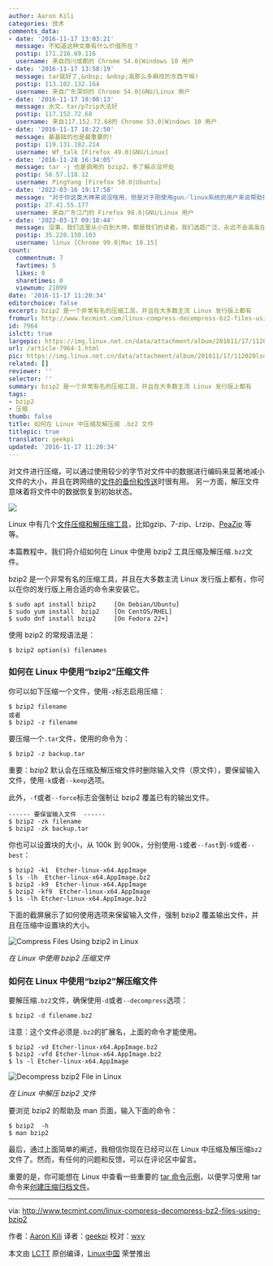 ```yaml
---
author: Aaron Kili
categories: 技术
comments_data:
- date: '2016-11-17 13:03:21'
  message: 不知道这种文章有什么价值所在？
  postip: 171.216.69.116
  username: 来自四川成都的 Chrome 54.0|Windows 10 用户
- date: '2016-11-17 13:58:19'
  message: tar就好了,&nbsp; &nbsp;高那么多麻烦的东西干嘛!
  postip: 113.102.132.164
  username: 来自广东深圳的 Chrome 54.0|GNU/Linux 用户
- date: '2016-11-17 18:08:13'
  message: 水文，tar/p7zip大法好
  postip: 117.152.72.68
  username: 来自117.152.72.68的 Chrome 53.0|Windows 10 用户
- date: '2016-11-17 18:22:50'
  message: 最基础的也是最重要的!
  postip: 119.131.182.214
  username: Wf_talk [Firefox 49.0|GNU/Linux]
- date: '2016-11-28 16:34:05'
  message: tar -j 也是调用的 bzip2，多了解点没坏处
  postip: 58.57.118.12
  username: PingYang [Firefox 50.0|Ubuntu]
- date: '2022-03-16 19:17:58'
  message: "对于你这类大神来说没啥用，但是对于刚使用gun／linux系统的用户来说帮助很大。<br />\r\n请多些理解多些关爱小白用户。<br />\r\n有的人不要懂得些皮毛就自以为是(请勿对号入坐）"
  postip: 27.41.55.177
  username: 来自广东江门的 Firefox 98.0|GNU/Linux 用户
- date: '2022-03-17 09:18:44'
  message: 没事，我们这里从小白到大神，都是我们的读者。我们选题广泛，永远不会高高在上不发面对初学者的内容。
  postip: 35.220.150.103
  username: linux [Chrome 99.0|Mac 10.15]
count:
  commentnum: 7
  favtimes: 5
  likes: 0
  sharetimes: 0
  viewnum: 21099
date: '2016-11-17 11:20:34'
editorchoice: false
excerpt: bzip2 是一个非常有名的压缩工具，并且在大多数主流 Linux 发行版上都有
fromurl: http://www.tecmint.com/linux-compress-decompress-bz2-files-using-bzip2
id: 7964
islctt: true
largepic: https://img.linux.net.cn/data/attachment/album/201611/17/112020lsdqw22lbwtfgvq2.png
url: /article-7964-1.html
pic: https://img.linux.net.cn/data/attachment/album/201611/17/112020lsdqw22lbwtfgvq2.png.thumb.jpg
related: []
reviewer: ''
selector: ''
summary: bzip2 是一个非常有名的压缩工具，并且在大多数主流 Linux 发行版上都有
tags:
- bzip2
- 压缩
thumb: false
title: 如何在 Linux 中压缩及解压缩 .bz2 文件
titlepic: true
translator: geekpi
updated: '2016-11-17 11:20:34'
---
```


对文件进行压缩，可以通过使用较少的字节对文件中的数据进行编码来显著地减小文件的大小，并且在跨网络的[文件的备份和传送](/article-4503-1.html)时很有用。 另一方面，解压文件意味着将文件中的数据恢复到初始状态。


![](/data/attachment/album/201611/17/112020lsdqw22lbwtfgvq2.png)


Linux 中有几个[文件压缩和解压缩工具](http://www.tecmint.com/command-line-archive-tools-for-linux/)，比如gzip、7-zip、Lrzip、[PeaZip](http://www.tecmint.com/peazip-linux-file-manager-and-file-archive-tool/) 等等。


本篇教程中，我们将介绍如何在 Linux 中使用 bzip2 工具压缩及解压缩`.bz2`文件。


bzip2 是一个非常有名的压缩工具，并且在大多数主流 Linux 发行版上都有，你可以在你的发行版上用合适的命令来安装它。



```
$ sudo apt install bzip2     [On Debian/Ubuntu] 
$ sudo yum install  bzip2    [On CentOS/RHEL]
$ sudo dnf install bzip2     [On Fedora 22+]

```

使用 bzip2 的常规语法是：



```
$ bzip2 option(s) filenames 

```

### 如何在 Linux 中使用“bzip2”压缩文件


你可以如下压缩一个文件，使用`-z`标志启用压缩：



```
$ bzip2 filename
或者
$ bzip2 -z filename

```

要压缩一个`.tar`文件，使用的命令为：



```
$ bzip2 -z backup.tar

```

重要：bzip2 默认会在压缩及解压缩文件时删除输入文件（原文件），要保留输入文件，使用`-k`或者`--keep`选项。


此外，`-f`或者`--force`标志会强制让 bzip2 覆盖已有的输出文件。



```
------ 要保留输入文件  ------
$ bzip2 -zk filename
$ bzip2 -zk backup.tar

```

你也可以设置块的大小，从 100k 到 900k，分别使用`-1`或者`--fast`到`-9`或者`--best`：



```
$ bzip2 -k1  Etcher-linux-x64.AppImage
$ ls -lh  Etcher-linux-x64.AppImage.bz2 
$ bzip2 -k9  Etcher-linux-x64.AppImage 
$ bzip2 -kf9  Etcher-linux-x64.AppImage 
$ ls -lh Etcher-linux-x64.AppImage.bz2 

```

下面的截屏展示了如何使用选项来保留输入文件，强制 bzip2 覆盖输出文件，并且在压缩中设置块的大小。


![Compress Files Using bzip2 in Linux](/data/attachment/album/201611/17/112036jc9a3hhrtf05ca10.png)


*在 Linux 中使用 bzip2 压缩文件*


### 如何在 Linux 中使用“bzip2”解压缩文件


要解压缩`.bz2`文件，确保使用`-d`或者`--decompress`选项：



```
$ bzip2 -d filename.bz2

```

注意：这个文件必须是`.bz2`的扩展名，上面的命令才能使用。



```
$ bzip2 -vd Etcher-linux-x64.AppImage.bz2 
$ bzip2 -vfd Etcher-linux-x64.AppImage.bz2 
$ ls -l Etcher-linux-x64.AppImage 

```

![Decompress bzip2 File in Linux](/data/attachment/album/201611/17/112037k5htj2500hil8oi8.png)


*在 Linux 中解压 bzip2 文件*


要浏览 bzip2 的帮助及 man 页面，输入下面的命令：



```
$ bzip2  -h
$ man bzip2

```

最后，通过上面简单的阐述，我相信你现在已经可以在 Linux 中压缩及解压缩`bz2`文件了。然而，有任何的问题和反馈，可以在评论区中留言。


重要的是，你可能想在 Linux 中查看一些重要的 [tar 命令示例](/article-7802-1.html)，以便学习使用 tar 命令来[创建压缩归档文件](http://www.tecmint.com/compress-files-and-finding-files-in-linux/)。




---


via: <http://www.tecmint.com/linux-compress-decompress-bz2-files-using-bzip2>


作者：[Aaron Kili](http://www.tecmint.com/author/aaronkili/) 译者：[geekpi](https://github.com/geekpi) 校对：[wxy](https://github.com/wxy)


本文由 [LCTT](https://github.com/LCTT/TranslateProject) 原创编译，[Linux中国](https://linux.cn/) 荣誉推出